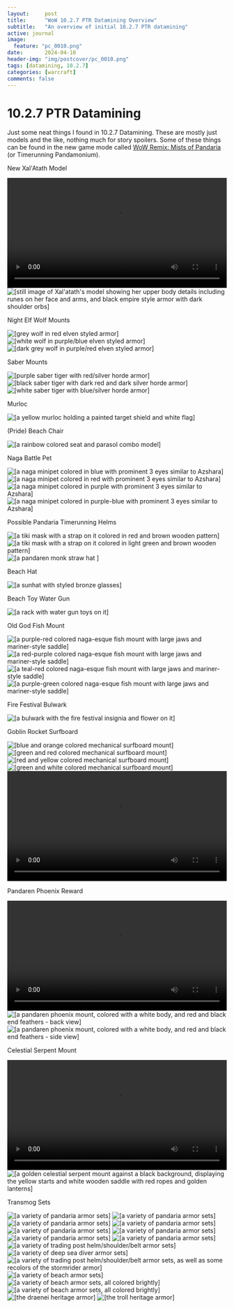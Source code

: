 ```yaml
---
layout:     post
title:      "WoW 10.2.7 PTR Datamining Overview"
subtitle:   "An overview of initial 10.2.7 PTR datamining"
active: journal
image:
  feature: "pc_0010.png"
date:       2024-04-10
header-img: "img/postcover/pc_0010.png"
tags: [datamining, 10.2.7]
categories: [warcraft]
comments: false
---
```


# 10.2.7 PTR Datamining


Just some neat things I found in 10.2.7 Datamining. These are mostly just models and the like, nothing much for story spoilers. Some of these things can be found in the new game mode called [WoW Remix: Mists of Pandaria](https://worldofwarcraft.blizzard.com/en-us/news/24061007/under-development-wow-remix-mists-of-pandaria) (or Timerunning Pandamonium).

New Xal'Atath Model

<video loading="lazy" width="100%" controls loop>
  <source src="https://droppy.thebottom.net/$/6vfwY" type="video/mp4">
  Your browser does not support the video tag or is currently unavailable.
  [Alt: animated version of Xal'atath's model showing her upper body details including runes on her face and arms, and black empire style armor with dark shoulder orbs]
</video>

<img loading="lazy" src="https://droppy.thebottom.net/$/WPpHC" alt="[still image of Xal'atath's model showing her upper body details including runes on her face and arms, and black empire style armor with dark shoulder orbs]"/>

Night Elf Wolf Mounts

<img loading="lazy" src="https://droppy.thebottom.net/$/oplFb" alt="[grey wolf in red elven styled armor]"/>

<img loading="lazy" src="https://droppy.thebottom.net/$/8i1LT" alt="[white wolf in purple/blue elven styled armor]"/>

<img loading="lazy" src="https://droppy.thebottom.net/$/MOHbJ" alt="[dark grey wolf in purple/red elven styled armor]"/>

Saber Mounts

<img loading="lazy" src="https://droppy.thebottom.net/$/oIj5R" alt="[purple saber tiger with red/silver horde armor]"/>

<img loading="lazy" src="https://droppy.thebottom.net/$/CiaNj" alt="[black saber tiger with dark red and dark silver horde armor]"/>

<img loading="lazy" src="https://droppy.thebottom.net/$/KRiGu" alt="[white saber tiger with blue/silver horde armor]"/>

Murloc

<img loading="lazy" src="https://droppy.thebottom.net/$/dH1tg" alt="[a yellow murloc holding a painted target shield and white flag]"/>

(Pride) Beach Chair

<img loading="lazy" src="https://droppy.thebottom.net/$/cZ3ix" alt="[a rainbow colored seat and parasol combo model]"/>

Naga Battle Pet

<img loading="lazy" src="https://droppy.thebottom.net/$/nFApz" alt="[a naga minipet colored in blue with prominent 3 eyes similar to Azshara]"/>

<img loading="lazy" src="https://droppy.thebottom.net/$/KPxq1" alt="[a naga minipet colored in red with prominent 3 eyes similar to Azshara]"/>

<img loading="lazy" src="https://droppy.thebottom.net/$/5c3e6" alt="[a naga minipet colored in purple with prominent 3 eyes similar to Azshara]"/>

<img loading="lazy" src="https://droppy.thebottom.net/$/S5XiQ" alt="[a naga minipet colored in purple-blue with prominent 3 eyes similar to Azshara]"/>

Possible Pandaria Timerunning Helms

<img loading="lazy" src="https://droppy.thebottom.net/$/PxcUD" alt="[a tiki mask with a strap on it colored in red and brown wooden pattern]"/>

<img loading="lazy" src="https://droppy.thebottom.net/$/LcxHR" alt="[a tiki mask with a strap on it colored in light green and brown wooden pattern]"/>

<img loading="lazy" src="https://droppy.thebottom.net/$/xbKhw" alt="[a pandaren monk straw hat ]"/>

Beach Hat

<img loading="lazy" src="https://droppy.thebottom.net/$/Ggwag" alt="[a sunhat with styled bronze glasses]"/>

Beach Toy Water Gun

<img loading="lazy" src="https://droppy.thebottom.net/$/eVV5G" alt="[a rack with water gun toys on it]"/>

Old God Fish Mount

<img loading="lazy" src="https://droppy.thebottom.net/$/orwMl" alt="[a purple-red colored naga-esque fish mount with large jaws and mariner-style saddle]"/>

<img loading="lazy" src="https://droppy.thebottom.net/$/V9rtE" alt="[a red-purple colored naga-esque fish mount with large jaws and mariner-style saddle]"/>

<img loading="lazy" src="https://droppy.thebottom.net/$/QX4W8" alt="[a teal-red colored naga-esque fish mount with large jaws and mariner-style saddle]"/>

<img loading="lazy" src="https://droppy.thebottom.net/$/GwtQW" alt="[a purple-green colored naga-esque fish mount with large jaws and mariner-style saddle]"/>

Fire Festival Bulwark

<img loading="lazy" src="https://droppy.thebottom.net/$/6CTV5" alt="[a bulwark with the fire festival insignia and flower on it]"/>

Goblin Rocket Surfboard

<img loading="lazy" src="https://droppy.thebottom.net/$/EThMK" alt="[blue and orange colored mechanical surfboard mount]"/>

<img loading="lazy" src="https://droppy.thebottom.net/$/v7ppZ" alt="[green and red colored mechanical surfboard mount]"/>

<img loading="lazy" src="https://droppy.thebottom.net/$/b6U9D" alt="[red and yellow colored mechanical surfboard mount]"/>

<img loading="lazy" src="https://droppy.thebottom.net/$/tY8Tk" alt="[green and white colored mechanical surfboard mount]"/>

<video loading="lazy" width="100%" controls loop>
  <source src="https://droppy.thebottom.net/$/NBGDI" type="video/mp4">
  Your browser does not support the video tag or is currently unavailable.
  [Alt: the mount special animation of the goblin rocket surfboard, where it loops around in a circular flip]
</video>

Pandaren Phoenix Reward

<video loading="lazy" width="100%" controls loop>
  <source src="https://droppy.thebottom.net/$/JqWaN" type="video/mp4">
  Your browser does not support the video tag or is currently unavailable.
  [Alt: animated version of a pandaren phoenix mount, colored with a white body, and red and black end feathers]
</video>

<img loading="lazy" src="https://droppy.thebottom.net/$/MFC1X" alt="[a pandaren phoenix mount, colored with a white body, and red and black end feathers - back view]"/>

<img loading="lazy" src="https://droppy.thebottom.net/$/54UEd" alt="[a pandaren phoenix mount, colored with a white body, and red and black end feathers - side view]"/>


Celestial Serpent Mount

<video loading="lazy" width="100%" controls loop>
  <source src="https://droppy.thebottom.net/$/5XNg1" type="video/mp4">
  Your browser does not support the video tag or is currently unavailable.
  [Alt: animated version of a golden celestial serpent mount, displaying the yellow stars and white wooden saddle with red ropes and golden lanterns]
</video>

<img loading="lazy" src="https://droppy.thebottom.net/$/6aXS9" alt="[a golden celestial serpent mount against a black background, displaying the yellow starts and white wooden saddle with red ropes and golden lanterns]"/>

Transmog Sets

<img loading="lazy" src="https://droppy.thebottom.net/$/DpBjN" alt="[a variety of pandaria armor sets]"/>

<img loading="lazy" src="https://droppy.thebottom.net/$/IXiqq" alt="[a variety of pandaria armor sets]"/>

<img loading="lazy" src="https://droppy.thebottom.net/$/naoh1" alt="[a variety of pandaria armor sets]"/>

<img loading="lazy" src="https://droppy.thebottom.net/$/OIVyx" alt="[a variety of pandaria armor sets]"/>

<img loading="lazy" src="https://droppy.thebottom.net/$/OtfqD" alt="[a variety of pandaria armor sets]"/>

<img loading="lazy" src="https://droppy.thebottom.net/$/qsYAS" alt="[a variety of pandaria armor sets]"/>

<img loading="lazy" src="https://droppy.thebottom.net/$/JFxvO" alt="[a variety of pandaria armor sets]"/>

<img loading="lazy" src="https://droppy.thebottom.net/$/a7K4f" alt="[a variety of pandaria armor sets]"/>

<img loading="lazy" src="https://droppy.thebottom.net/$/w5GeZ" alt="[a variety of trading post helm/shoulder/belt armor sets]"/>

<img loading="lazy" src="https://droppy.thebottom.net/$/FhwBa" alt="[a variety of deep sea diver armor sets]"/>

<img loading="lazy" src="https://droppy.thebottom.net/$/abO9P" alt="[a variety of trading post helm/shoulder/belt armor sets, as well as some recolors of the stormrider armor]"/>

<img loading="lazy" src="https://droppy.thebottom.net/$/zUF2Z" alt="[a variety of beach armor sets]"/>

<img loading="lazy" src="https://droppy.thebottom.net/$/MR1tW" alt="[a variety of beach armor sets, all colored brightly]"/>

<img loading="lazy" src="https://droppy.thebottom.net/$/nWV7C" alt="[a variety of beach armor sets, all colored brightly]"/>

<img loading="lazy" src="https://droppy.thebottom.net/$/ml69s" alt="[the draenei heritage armor]"/>

<img loading="lazy" src="https://droppy.thebottom.net/$/mZzjB" alt="[the troll heritage armor]"/>
